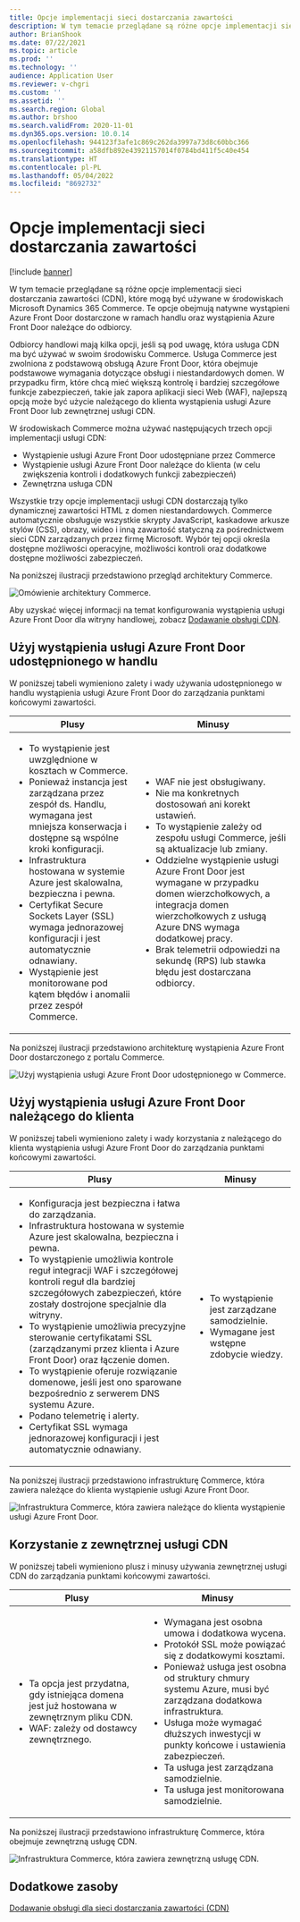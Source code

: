 ```yaml
---
title: Opcje implementacji sieci dostarczania zawartości
description: W tym temacie przeglądane są różne opcje implementacji sieci dostarczania zawartości (CDN), które mogą być używane w środowiskach Microsoft Dynamics 365 Commerce. Te opcje obejmują natywne wystąpieni Azure Front Door dostarczone w ramach handlu oraz wystąpienia Azure Front Door należące do odbiorcy.
author: BrianShook
ms.date: 07/22/2021
ms.topic: article
ms.prod: ''
ms.technology: ''
audience: Application User
ms.reviewer: v-chgri
ms.custom: ''
ms.assetid: ''
ms.search.region: Global
ms.author: brshoo
ms.search.validFrom: 2020-11-01
ms.dyn365.ops.version: 10.0.14
ms.openlocfilehash: 944123f3afe1c869c262da3997a73d8c60bbc366
ms.sourcegitcommit: a58dfb892e43921157014f0784bd411f5c40e454
ms.translationtype: HT
ms.contentlocale: pl-PL
ms.lasthandoff: 05/04/2022
ms.locfileid: "8692732"
---
```

# <a name="content-delivery-network-implementation-options"></a>Opcje implementacji sieci dostarczania zawartości

[!include [banner](includes/banner.md)]

W tym temacie przeglądane są różne opcje implementacji sieci dostarczania zawartości (CDN), które mogą być używane w środowiskach Microsoft Dynamics 365 Commerce. Te opcje obejmują natywne wystąpieni Azure Front Door dostarczone w ramach handlu oraz wystąpienia Azure Front Door należące do odbiorcy.

Odbiorcy handlowi mają kilka opcji, jeśli są pod uwagę, która usługa CDN ma być używać w swoim środowisku Commerce. Usługa Commerce jest zwolniona z podstawową obsługą Azure Front Door, która obejmuje podstawowe wymagania dotyczące obsługi i niestandardowych domen. W przypadku firm, które chcą mieć większą kontrolę i bardziej szczegółowe funkcje zabezpieczeń, takie jak zapora aplikacji sieci Web (WAF), najlepszą opcją może być użycie należącego do klienta wystąpienia usługi Azure Front Door lub zewnętrznej usługi CDN.

W środowiskach Commerce można używać następujących trzech opcji implementacji usługi CDN:

- Wystąpienie usługi Azure Front Door udostępniane przez Commerce
- Wystąpienie usługi Azure Front Door należące do klienta (w celu zwiększenia kontroli i dodatkowych funkcji zabezpieczeń)
- Zewnętrzna usługa CDN

Wszystkie trzy opcje implementacji usługi CDN dostarczają tylko dynamicznej zawartości HTML z domen niestandardowych. Commerce automatycznie obsługuje wszystkie skrypty JavaScript, kaskadowe arkusze stylów (CSS), obrazy, wideo i inną zawartość statyczną za pośrednictwem sieci CDN zarządzanych przez firmę Microsoft. Wybór tej opcji określa dostępne możliwości operacyjne, możliwości kontroli oraz dodatkowe dostępne możliwości zabezpieczeń.

Na poniższej ilustracji przedstawiono przegląd architektury Commerce.

![Omówienie architektury Commerce.](media/Commerce_CDN-Option_ComparisonModels.png)

Aby uzyskać więcej informacji na temat konfigurowania wystąpienia usługi Azure Front Door dla witryny handlowej, zobacz [Dodawanie obsługi CDN](add-cdn-support.md).

## <a name="use-the-commerce-provided-azure-front-door-instance"></a>Użyj wystąpienia usługi Azure Front Door udostępnionego w handlu

W poniższej tabeli wymieniono zalety i wady używania udostępnionego w handlu wystąpienia usługi Azure Front Door do zarządzania punktami końcowymi zawartości.

| Plusy | Minusy |
|------|------|
| <ul><li>To wystąpienie jest uwzględnione w kosztach w Commerce.</li><li>Ponieważ instancja jest zarządzana przez zespół ds. Handlu, wymagana jest mniejsza konserwacja i dostępne są wspólne kroki konfiguracji.</li><li>Infrastruktura hostowana w systemie Azure jest skalowalna, bezpieczna i pewna.</li><li>Certyfikat Secure Sockets Layer (SSL) wymaga jednorazowej konfiguracji i jest automatycznie odnawiany.</li><li>Wystąpienie jest monitorowane pod kątem błędów i anomalii przez zespół Commerce.</li></ul> | <ul><li>WAF nie jest obsługiwany.</li><li>Nie ma konkretnych dostosowań ani korekt ustawień.</li><li>To wystąpienie zależy od zespołu usługi Commerce, jeśli są aktualizacje lub zmiany.</li><li>Oddzielne wystąpienie usługi Azure Front Door jest wymagane w przypadku domen wierzchołkowych, a integracja domen wierzchołkowych z usługą Azure DNS wymaga dodatkowej pracy.</li><li>Brak telemetrii odpowiedzi na sekundę (RPS) lub stawka błędu jest dostarczana odbiorcy.</li></ul> |

Na poniższej ilustracji przedstawiono architekturę wystąpienia Azure Front Door dostarczonego z portalu Commerce.

![Użyj wystąpienia usługi Azure Front Door udostępnionego w Commerce.](media/Commerce_CDN-Option_CommerceFrontDoor.png)

## <a name="use-a-customer-owned-azure-front-door-instance"></a>Użyj wystąpienia usługi Azure Front Door należącego do klienta

W poniższej tabeli wymieniono zalety i wady korzystania z należącego do klienta wystąpienia usługi Azure Front Door do zarządzania punktami końcowymi zawartości.

| Plusy | Minusy |
|------|------|
| <ul><li>Konfiguracja jest bezpieczna i łatwa do zarządzania.</li><li>Infrastruktura hostowana w systemie Azure jest skalowalna, bezpieczna i pewna.</li><li>To wystąpienie umożliwia kontrole reguł integracji WAF i szczegółowej kontroli reguł dla bardziej szczegółowych zabezpieczeń, które zostały dostrojone specjalnie dla witryny.</li><li>To wystąpienie umożliwia precyzyjne sterowanie certyfikatami SSL (zarządzanymi przez klienta i Azure Front Door) oraz łączenie domen.</li><li>To wystąpienie oferuje rozwiązanie domenowe, jeśli jest ono sparowane bezpośrednio z serwerem DNS systemu Azure.</li><li>Podano telemetrię i alerty.</li><li>Certyfikat SSL wymaga jednorazowej konfiguracji i jest automatycznie odnawiany.</li></ul> | <ul><li>To wystąpienie jest zarządzane samodzielnie.</li><li>Wymagane jest wstępne zdobycie wiedzy.</li></ul> |

Na poniższej ilustracji przedstawiono infrastrukturę Commerce, która zawiera należące do klienta wystąpienie usługi Azure Front Door.

![Infrastruktura Commerce, która zawiera należące do klienta wystąpienie usługi Azure Front Door.](media/Commerce_CDN-Option_CustomerOwnedAzureFrontDoor.png)

## <a name="use-an-external-cdn-service"></a>Korzystanie z zewnętrznej usługi CDN

W poniższej tabeli wymieniono plusz i minusy używania zewnętrznej usługi CDN do zarządzania punktami końcowymi zawartości.

| Plusy | Minusy |
|------|------|
| <ul><li>Ta opcja jest przydatna, gdy istniejąca domena jest już hostowana w zewnętrznym pliku CDN.</li><li>WAF: zależy od dostawcy zewnętrznego.</li></ul> | <ul><li>Wymagana jest osobna umowa i dodatkowa wycena.</li><li>Protokół SSL może powiązać się z dodatkowymi kosztami.</li><li>Ponieważ usługa jest osobna od struktury chmury systemu Azure, musi być zarządzana dodatkowa infrastruktura.</li><li>Usługa może wymagać dłuższych inwestycji w punkty końcowe i ustawienia zabezpieczeń.</li><li>Ta usługa jest zarządzana samodzielnie.</li><li>Ta usługa jest monitorowana samodzielnie.</li></ul> |

Na poniższej ilustracji przedstawiono infrastrukturę Commerce, która obejmuje zewnętrzną usługę CDN.

![Infrastruktura Commerce, która zawiera zewnętrzną usługę CDN.](media/Commerce_CDN-Option_ExternalFrontDoor.png)

## <a name="additional-resources"></a>Dodatkowe zasoby

[Dodawanie obsługi dla sieci dostarczania zawartości (CDN)](add-cdn-support.md)
